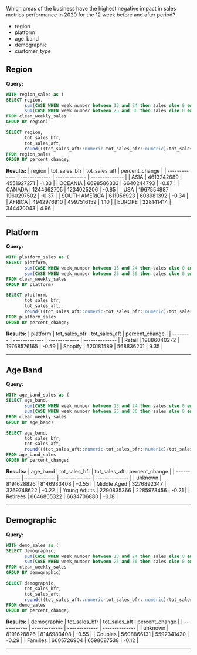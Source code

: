 Which areas of the business have the highest negative impact in sales metrics performance in 2020 for the 12 week before and after period?

* region
* platform
* age_band
* demographic
* customer_type


Region
-----

**Query:**
```sql
WITH region_sales as (
SELECT region,
       sum(CASE WHEN week_number between 13 and 24 then sales else 0 end) as tot_sales_bfr,
	   sum(CASE WHEN week_number between 25 and 36 then sales else 0 end) as tot_sales_aft
FROM clean_weekly_sales
GROUP BY region)

SELECT region,
       tot_sales_bfr,
	   tot_sales_aft,
	   round(((tot_sales_aft::numeric-tot_sales_bfr::numeric)/tot_sales_bfr::numeric)*100,2) as percent_change
FROM region_sales
ORDER BY percent_change;
```

**Results:**
| region        | tot_sales_bfr | tot_sales_aft | percent_change |
| ------------- | ------------- | ------------- | -------------- |
| ASIA          | 4613242689    | 4551927271    | -1.33          |
| OCEANIA       | 6698586333    | 6640244793    | -0.87          |
| CANADA        | 1244662705    | 1234025206    | -0.85          |
| USA           | 1967554887    | 1960297502    | -0.37          |
| SOUTH AMERICA | 611056923     | 608981392     | -0.34          |
| AFRICA        | 4942976910    | 4997516159    | 1.10           |
| EUROPE        | 328141414     | 344420043     | 4.96           |

---------------------------

Platform
-----

**Query:**
```sql
WITH platform_sales as (
SELECT platform,
       sum(CASE WHEN week_number between 13 and 24 then sales else 0 end) as tot_sales_bfr,
	   sum(CASE WHEN week_number between 25 and 36 then sales else 0 end) as tot_sales_aft
FROM clean_weekly_sales
GROUP BY platform)

SELECT platform,
       tot_sales_bfr,
	   tot_sales_aft,
	   round(((tot_sales_aft::numeric-tot_sales_bfr::numeric)/tot_sales_bfr::numeric)*100,2) as percent_change
FROM platform_sales
ORDER BY percent_change;
```

**Results:**
| platform | tot_sales_bfr | tot_sales_aft | percent_change |
| -------- | ------------- | ------------- | -------------- |
| Retail   | 19886040272   | 19768576165   | -0.59          |
| Shopify  | 520181589     | 568836201     | 9.35           |

----------------------------

Age Band
---------

**Query:**
```sql
WITH age_band_sales as (
SELECT age_band,
       sum(CASE WHEN week_number between 13 and 24 then sales else 0 end) as tot_sales_bfr,
	   sum(CASE WHEN week_number between 25 and 36 then sales else 0 end) as tot_sales_aft
FROM clean_weekly_sales
GROUP BY age_band)

SELECT age_band,
       tot_sales_bfr,
	   tot_sales_aft,
	   round(((tot_sales_aft::numeric-tot_sales_bfr::numeric)/tot_sales_bfr::numeric)*100,2) as percent_change
FROM age_band_sales
ORDER BY percent_change;
```

**Results:**
| age_band     | tot_sales_bfr | tot_sales_aft | percent_change |
| ------------ | ------------- | ------------- | -------------- |
| unknown      | 8191628826    | 8146983408    | -0.55          |
| Middle Aged  | 3276892347    | 3269748622    | -0.22          |
| Young Adults | 2290835366    | 2285973456    | -0.21          |
| Retirees     | 6646865322    | 6634706880    | -0.18          |

-----------------------------


Demographic
-----

**Query:**

```sql
WITH demo_sales as (
SELECT demographic,
       sum(CASE WHEN week_number between 13 and 24 then sales else 0 end) as tot_sales_bfr,
	   sum(CASE WHEN week_number between 25 and 36 then sales else 0 end) as tot_sales_aft
FROM clean_weekly_sales
GROUP BY demographic)

SELECT demographic,
       tot_sales_bfr,
	   tot_sales_aft,
	   round(((tot_sales_aft::numeric-tot_sales_bfr::numeric)/tot_sales_bfr::numeric)*100,2) as percent_change
FROM demo_sales
ORDER BY percent_change;
```

**Results:**
| demographic | tot_sales_bfr | tot_sales_aft | percent_change |
| ----------- | ------------- | ------------- | -------------- |
| unknown     | 8191628826    | 8146983408    | -0.55          |
| Couples     | 5608866131    | 5592341420    | -0.29          |
| Families    | 6605726904    | 6598087538    | -0.12          |

-------------

